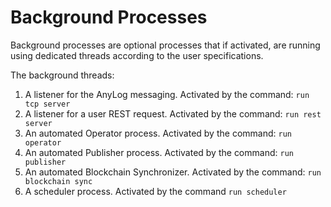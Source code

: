 # Background Processes

Background processes are optional processes that if activated, are running using dedicated threads according to the user specifications.

The background threads:

1. A listener for the AnyLog messaging. Activated by the command: ```run tcp server```
2. A listener for a user REST request.  Activated by the command: ```run rest server```
3. An automated Operator process. Activated by the command: ```run operator```
4. An automated Publisher process. Activated by the command: ```run publisher```
5. An automated Blockchain Synchronizer. Activated by the command: ```run blockchain sync```
6. A scheduler process. Activated by the command ```run scheduler```

